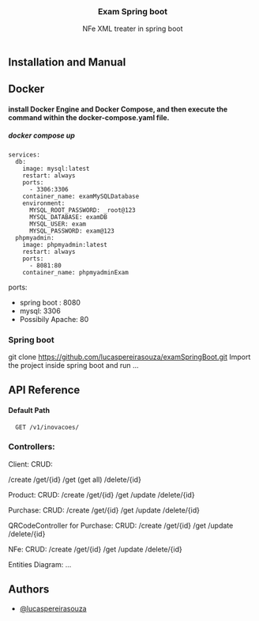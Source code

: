<br/>
<div align="center">
<a href="https://github.com/ShaanCoding/ReadME-Generator">
</a>
<h3 align="center">Exam Spring boot</h3>
<p align="center">
NFe XML treater in spring boot
<br/>
<br/>
</p>
</div>

## Installation and Manual

## Docker

#### install Docker Engine and Docker Compose, and then execute the command within the docker-compose.yaml file.
##### docker compose up

```docker-compose
services:
  db:
    image: mysql:latest
    restart: always
    ports:
      - 3306:3306
    container_name: examMySQLDatabase
    environment:
      MYSQL_ROOT_PASSWORD: _root@123
      MYSQL_DATABASE: examDB
      MYSQL_USER: exam
      MYSQL_PASSWORD: exam@123
  phpmyadmin:
    image: phpmyadmin:latest
    restart: always
    ports:
      - 8081:80
    container_name: phpmyadminExam
```

ports:
* spring boot : 8080
* mysql: 3306
* Possibily Apache: 80

### Spring boot
git clone https://github.com/lucaspereirasouza/examSpringBoot.git
Import the project inside spring boot and run
...

#### 

## API Reference

#### Default Path

```http
  GET /v1/inovacoes/
```

### Controllers:

Client:
CRUD:

/create
/get/{id}
/get (get all)
/delete/{id}


Product:
CRUD:
/create
/get/{id}
/get
/update
/delete/{id}



Purchase:
CRUD:
/create
/get/{id}
/get
/update
/delete/{id}



QRCodeController for Purchase:
CRUD:
/create
/get/{id}
/get
/update
/delete/{id}



NFe:
CRUD:
/create
/get/{id}
/get
/update
/delete/{id}

Entities Diagram:
...


## Authors

- [@lucaspereirasouza](https://www.github.com/lucaspereirasouza)
